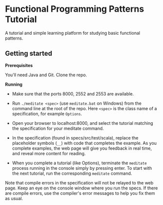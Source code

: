 # Functional Programming Patterns Tutorial

A tutorial and simple learning platform for studying basic functional patterns.

## Getting started

**Prerequisites**

You'll need Java and Git. Clone the repo.

**Running**

* Make sure that the ports 8000, 2552 and 2553 are available.

* Run `./meditate <spec>` (use `meditate.bat` on Windows) from the command line at the root of the repo. Here `<spec>` is the class name of a specification, for example `Options`.

* Open your browser to localhost:8000, and select the tutorial matching the specification for your meditate command.

* In the specification (found in specs/src/test/scala), replace the placeholder symbols (`__`) with code that completes the example. As you complete examples, the web page will give you feedback in real time, and reveal more content for reading.

* When you complete a tutorial (like Options), terminate the `meditate` process running in the console simply by pressing enter. To start with the next tutorial, run the corresponding `meditate` command.

Note that compile errors in the specification will not be relayed to the web page. Keep an eye on the console window where you run the specs. If there are compile errors, use the compiler's error messages to help you fix them as usual.
